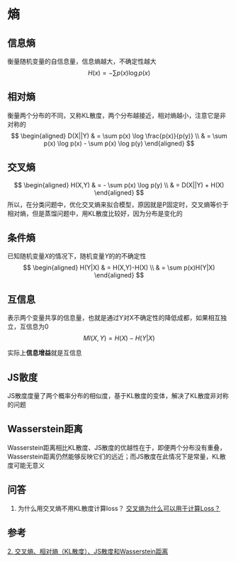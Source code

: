 # 熵

## 信息熵
衡量随机变量的自信息量，信息熵越大，不确定性越大
$$
H(x) = - \sum p(x)\log p(x)
$$

## 相对熵
衡量两个分布的不同，又称KL散度，两个分布越接近，相对熵越小，注意它是非对称的
$$
\begin{aligned}
D(X||Y) & = \sum p(x) \log \frac{p(x)}{p(y)} \\
     & = \sum p(x) \log p(x) - \sum p(x) \log p(y)
\end{aligned}
$$

## 交叉熵

$$
\begin{aligned}
H(X,Y) & = -  \sum p(x) \log p(y) \\
    & = D(X||Y) + H(X)
\end{aligned}
$$
所以，在分类问题中，优化交叉熵来拟合模型，原因就是P固定时，交叉熵等价于相对熵，但是蒸馏问题中，用KL散度比较好，因为分布是变化的

## 条件熵
已知随机变量$X$的情况下，随机变量$Y$的的不确定性
$$
\begin{aligned}
H(Y|X) & = H(X,Y)-H(X) \\
     & = \sum p(x)H(Y|X)
\end{aligned}
$$


## 互信息
表示两个变量共享的信息量，也就是通过Y对X不确定性的降低成都，如果相互独立，互信息为0
$$
MI(X, Y) = H(X) - H(Y|X)
$$

实际上**信息增益**就是互信息

## JS散度
JS散度度量了两个概率分布的相似度，基于KL散度的变体，解决了KL散度非对称的问题

## Wasserstein距离
Wasserstein距离相比KL散度、JS散度的优越性在于，即便两个分布没有重叠，Wasserstein距离仍然能够反映它们的远近；而JS散度在此情况下是常量，KL散度可能无意义


## 问答
1. 为什么用交叉熵不用KL散度计算loss？
[交叉熵为什么可以用于计算Loss？](https://www.zhihu.com/question/65288314/answer/244557337)

## 参考
[2. 交叉熵、相对熵（KL散度）、JS散度和Wasserstein距离](https://zhuanlan.zhihu.com/p/74075915)